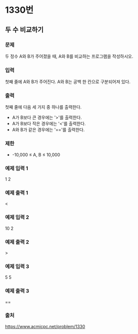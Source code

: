 # 1330번
## 두 수 비교하기
### 문제
두 정수 A와 B가 주어졌을 때, A와 B를 비교하는 프로그램을 작성하시오.

### 입력
첫째 줄에 A와 B가 주어진다. A와 B는 공백 한 칸으로 구분되어져 있다.

### 출력
첫째 줄에 다음 세 가지 중 하나를 출력한다.

- A가 B보다 큰 경우에는 '>'를 출력한다.
- A가 B보다 작은 경우에는 '<'를 출력한다.
- A와 B가 같은 경우에는 '=='를 출력한다.

### 제한
- -10,000 ≤ A, B ≤ 10,000

### 예제 입력 1
1 2

### 예제 출력 1
<

### 예제 입력 2
10 2

### 예제 출력 2
&#62;

### 예제 입력 3
5 5

### 예제 출력 3
&#61;&#61;

### 출처
https://www.acmicpc.net/problem/1330